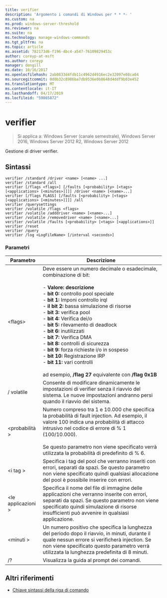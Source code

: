 ```yaml
---
title: verifier
description: 'Argomento i comandi di Windows per * * *- '
ms.custom: na
ms.prod: windows-server-threshold
ms.reviewer: na
ms.suite: na
ms.technology: manage-windows-commands
ms.tgt_pltfrm: na
ms.topic: article
ms.assetid: 782173d6-f196-4bc4-a547-76109829453c
author: coreyp-at-msft
ms.author: coreyp
manager: dongill
ms.date: 10/16/2017
ms.openlocfilehash: 2ab0833d4fdb11c4962d4916ec2e32097e08ca04
ms.sourcegitcommit: 0d0b32c8986ba7db9536e0b8648d4ddf9b03e452
ms.translationtype: MT
ms.contentlocale: it-IT
ms.lasthandoff: 04/17/2019
ms.locfileid: "59865872"
---
```

# <a name="verifier"></a>verifier

>Si applica a: Windows Server (canale semestrale), Windows Server 2016, Windows Server 2012 R2, Windows Server 2012

Gestione di driver verifier.  

## <a name="syntax"></a>Sintassi  
```  
verifier /standard /driver <name> [<name> ...]  
verifier /standard /all  
verifier [/flags <flags>] [/faults [<probability> [<tags> [<applications> [<minutes>]]]] /driver <name> [<name>...]  
verifier [/flags FLAGS] [/faults [<probability> [<tags> [<applications> [<minutes>]]]] /all  
verifier /querysettings  
verifier /volatile /flags <flags>  
verifier /volatile /adddriver <name> [<name>...]  
verifier /volatile /removedriver <name> [<name>...]  
verifier /volatile /faults [<probability> [<tags> [<applications>]]  
verifier /reset  
verifier /query  
verifier /log <LogFileName> [/interval <seconds>]  
```  
### <a name="parameters"></a>Parametri  
|Parametro|Descrizione|  
|-------|--------|  
|\<flags>|Deve essere un numero decimale o esadecimale, combinazione di bit:<br /><br />-   **Valore: descrizione**<br />-   **bit 0:** controllo pool speciale<br />-   **bit 1:** Imponi controllo irql<br />-   **il bit 2:** bassa simulazione di risorse<br />-   **bit 3:** verifica pool<br />-   **bit 4:** Verifica dei/o<br />-   **bit 5:** rilevamento di deadlock<br />-   **bit 6:** inutilizzati<br />-   **bit 7:** Verifica DMA<br />-   **bit 8:** controlli di sicurezza<br />-   **bit 9:** forza richieste i/o in sospeso<br />-   **bit 10:** Registrazione IRP<br />-   **bit 11:** vari controlli<br /><br />ad esempio, **/flag 27** equivalente con **/flag 0x1B**|  
|/ volatile|Consente di modificare dinamicamente le impostazioni di verifier senza il riavvio del sistema. Le nuove impostazioni andranno persi quando il riavvio del sistema.|  
|\<probabilità >|Numero compreso tra 1 e 10.000 che specifica la probabilità di fault injection. Ad esempio, il valore 100 indica una probabilità di attacco intrusivo nel codice di errore di % 1 (100/10.000).<br /><br />Se questo parametro non viene specificato verrà utilizzata la probabilità di predefinito di % 6.|  
|\<i tag >|Specifica i tag del pool che verranno inseriti con errori, separati da spazi. Se questo parametro non viene specificato quindi qualsiasi allocazione del pool è possibile inserire con errori.|  
|\<le applicazioni >|Specifica il nome del file di immagine delle applicazioni che verranno inserite con errori, separati da spazi. Se questo parametro non viene specificato quindi simulazione di risorse insufficienti può avvenire in qualsiasi applicazione.|  
|\<minuti >|Un numero positivo che specifica la lunghezza del periodo dopo il riavvio, in minuti, durante il quale nessun errore si verificherà injection. Se non viene specificato questo parametro verrà utilizzata la lunghezza predefinita di 8 minuti.|  
|/?|Visualizza la guida al prompt dei comandi.|  

## <a name="additional-references"></a>Altri riferimenti  
-   [Chiave sintassi della riga di comando](command-line-syntax-key.md)  